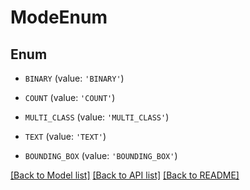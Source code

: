# ModeEnum


## Enum

* `BINARY` (value: `'BINARY'`)

* `COUNT` (value: `'COUNT'`)

* `MULTI_CLASS` (value: `'MULTI_CLASS'`)

* `TEXT` (value: `'TEXT'`)

* `BOUNDING_BOX` (value: `'BOUNDING_BOX'`)

[[Back to Model list]](../README.md#documentation-for-models) [[Back to API list]](../README.md#documentation-for-api-endpoints) [[Back to README]](../README.md)


